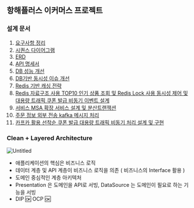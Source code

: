 ## 항해플러스 이커머스 프로젝트

### 설계 문서

1. [요구사항 정리](docs/Requirements.md)
2. [시퀀스 다이어그램](docs/sequence_diagram.md)
3. [ERD](docs/ERD.md)
4. [API 명세서](docs/API_docs.md)
5. [DB 성능 개선](docs/DB_indexing_report.md)
6. [DB기반 동시성 이슈 개선](docs/Concurrency_Report.md)
7. [Redis 기반 캐싱 전략](docs/Cache_report.md)
8. [Redis 자료구조 사용 TOP10 인기 상품 조회 및 Redis Lock 사용 동시성 제어 및 대용량 트래픽 쿠폰 발급 비동기 이벤트 설계](docs/redis_ranked_and_asynchronous_repord.md)
9. [서비스 MSA 확장 서비스 설계 및 분산트랜잭션](dosc/MSA_Architecture_Change_Design_Report.md)
10. [주문 정보 외부 전송 kafka 메시지 처리](docs/kafka_basic_learning.md)
11. [카프카 활용 선착순 쿠폰 발급 대용량 트래픽 비동기 처리 설계 및 구현](docs/kafka_design_report.md)

### Clean + Layered Architecture
![Untitled](https://prod-files-secure.s3.us-west-2.amazonaws.com/83c75a39-3aba-4ba4-a792-7aefe4b07895/b9e36099-d0d9-47fd-b3eb-042a8fb98a30/Untitled.png)

- 애플리케이션의 핵심은 비즈니스 로직
- 데이터 계층 및 API 계층이 비즈니스 로직을 의존 ( 비즈니스의 Interface 활용 )
- 도메인 중심적인 계층 아키텍처
- Presentation 은 도메인을 API로 서빙, DataSource 는 도메인이 필요로 하는 기능을 서빙
- DIP 🆗 OCP 🆗
